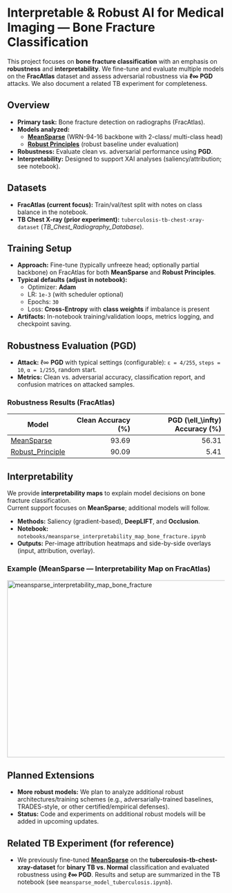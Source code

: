 # Interpretable & Robust AI for Medical Imaging — Bone Fracture Classification

This project focuses on **bone fracture classification** with an emphasis on **robustness** and **interpretability**. We fine-tune and evaluate multiple models on the **FracAtlas** dataset and assess adversarial robustness via **ℓ∞ PGD** attacks. We also document a related TB experiment for completeness.

## Overview
- **Primary task:** Bone fracture detection on radiographs (FracAtlas).
- **Models analyzed:**
  - [**MeanSparse**](https://github.com/SPIN-UMass/MeanSparse) (WRN-94-16 backbone with 2-class/ multi-class head)
  - [**Robust Principles**](https://github.com/poloclub/robust-principles) (robust baseline under evaluation)
- **Robustness:** Evaluate clean vs. adversarial performance using **PGD**.
- **Interpretability:** Designed to support XAI analyses (saliency/attribution; see notebook).

## Datasets
- **FracAtlas (current focus):** Train/val/test split with notes on class balance in the notebook.  
- **TB Chest X-ray (prior experiment):** `tuberculosis-tb-chest-xray-dataset` (*TB_Chest_Radiography_Database*).

## Training Setup
- **Approach:** Fine-tune (typically unfreeze head; optionally partial backbone) on FracAtlas for both **MeanSparse** and **Robust Principles**.
- **Typical defaults (adjust in notebook):**
  - Optimizer: **Adam**
  - LR: `1e-3` (with scheduler optional)
  - Epochs: `30`
  - Loss: **Cross-Entropy** with **class weights** if imbalance is present
- **Artifacts:** In-notebook training/validation loops, metrics logging, and checkpoint saving.

## Robustness Evaluation (PGD)
- **Attack:** ℓ∞ **PGD** with typical settings (configurable): `ε = 4/255`, `steps = 10`, `α = 1/255`, random start.  
- **Metrics:** Clean vs. adversarial accuracy, classification report, and confusion matrices on attacked samples.

### Robustness Results (FracAtlas)
| Model | Clean Accuracy (%) | PGD \(\ell_\infty\) Accuracy (%) |
|---|---:|---:|
| [MeanSparse](https://github.com/SPIN-UMass/MeanSparse) | 93.69 | 56.31 |
| [Robust_Principle](https://github.com/poloclub/robust-principles) | 90.09 | 5.41 |

## Interpretability

We provide **interpretability maps** to explain model decisions on bone fracture classification.  
Current support focuses on **MeanSparse**; additional models will follow.

- **Methods:** Saliency (gradient-based), **DeepLIFT**, and **Occlusion**.
- **Notebook:** `notebooks/meansparse_interpretability_map_bone_fracture.ipynb`
- **Outputs:** Per-image attribution heatmaps and side-by-side overlays (input, attribution, overlay).

### Example (MeanSparse — Interpretability Map on FracAtlas)

<img width="825" height="409" alt="meansparse_interpretability_map_bone_fracture" src="https://github.com/user-attachments/assets/5b7b88e3-a667-45cc-9056-911bdf31c154" />


## Planned Extensions
- **More robust models:** We plan to analyze additional robust architectures/training schemes (e.g., adversarially-trained baselines, TRADES-style, or other certified/empirical defenses).  
- **Status:** Code and experiments on additional robust models will be added in upcoming updates.

## Related TB Experiment (for reference)
- We previously fine-tuned **[MeanSparse](https://github.com/SPIN-UMass/MeanSparse)** on the **tuberculosis-tb-chest-xray-dataset** for **binary TB vs. Normal** classification and evaluated robustness using **ℓ∞ PGD**. Results and setup are summarized in the TB notebook (see `meansparse_model_tuberculosis.ipynb`).


